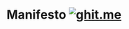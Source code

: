 # Manifesto [![ghit.me](https://ghit.me/badge.svg?repo=cristaloleg/manifesto)](https://ghit.me/repo/cristaloleg/manifesto)
